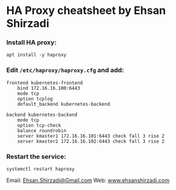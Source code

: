 # HA Proxy cheatsheet by Ehsan Shirzadi

### Install HA proxy:
```
apt install -y haproxy
```


### Edit `/etc/haproxy/haproxy.cfg` and add:
```
frontend kubernetes-frontend
    bind 172.16.16.100:6443
    mode tcp
    option tcplog
    default_backend kubernetes-backend

backend kubernetes-backend
    mode tcp
    option tcp-check
    balance roundrobin
    server kmaster1 172.16.16.101:6443 check fall 3 rise 2
    server kmaster2 172.16.16.102:6443 check fall 3 rise 2
```


### Restart the service:
```
systemctl restart haproxy
```


Email: Ehsan.Shirzadi@Gmail.com
Web: www.ehsanshirzadi.com
